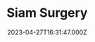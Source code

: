 ---
date: 2023-04-27T16:31:47.000Z
title: Siam Surgery
latitude: 52.048370361328125
longitude: 0.7480895519256592
category: checkin
---